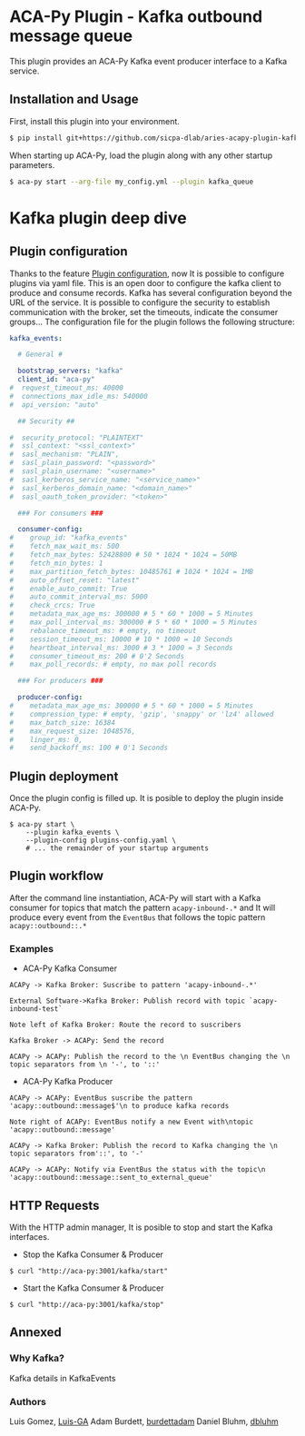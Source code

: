 ACA-Py Plugin - Kafka outbound message queue
=======================================

This plugin provides an ACA-Py Kafka event producer interface to a Kafka service.
## Installation and Usage

First, install this plugin into your environment.

```sh
$ pip install git+https://github.com/sicpa-dlab/aries-acapy-plugin-kafka-events.git
```

When starting up ACA-Py, load the plugin along with any other startup
parameters.

```sh
$ aca-py start --arg-file my_config.yml --plugin kafka_queue
```

# Kafka plugin deep dive

## Plugin configuration
Thanks to the feature [Plugin configuration](https://github.com/hyperledger/aries-cloudagent-python/pull/1226), now It is possible to configure plugins via yaml file. This is an open door to configure the kafka client to produce and consume records. Kafka has several configuration beyond the URL of the service. 
It is possible to configure the security to establish communication with the broker, set the timeouts, indicate the consumer groups...
The configuration file for the plugin follows the following structure:

```yaml
kafka_events:

  # General #

  bootstrap_servers: "kafka"
  client_id: "aca-py"
#  request_timeout_ms: 40000
#  connections_max_idle_ms: 540000
#  api_version: "auto"

  ## Security ##

#  security_protocol: "PLAINTEXT"
#  ssl_context: "<ssl_context>"
#  sasl_mechanism: "PLAIN",
#  sasl_plain_password: "<password>"
#  sasl_plain_username: "<username>"
#  sasl_kerberos_service_name: "<service_name>"
#  sasl_kerberos_domain_name: "<domain_name>"
#  sasl_oauth_token_provider: "<token>"

  ### For consumers ###

  consumer-config:
#    group_id: "kafka_events"
#    fetch_max_wait_ms: 500
#    fetch_max_bytes: 52428800 # 50 * 1024 * 1024 = 50MB
#    fetch_min_bytes: 1
#    max_partition_fetch_bytes: 10485761 # 1024 * 1024 = 1MB
#    auto_offset_reset: "latest"
#    enable_auto_commit: True
#    auto_commit_interval_ms: 5000
#    check_crcs: True
#    metadata_max_age_ms: 300000 # 5 * 60 * 1000 = 5 Minutes
#    max_poll_interval_ms: 300000 # 5 * 60 * 1000 = 5 Minutes
#    rebalance_timeout_ms: # empty, no timeout
#    session_timeout_ms: 10000 # 10 * 1000 = 10 Seconds
#    heartbeat_interval_ms: 3000 # 3 * 1000 = 3 Seconds
#    consumer_timeout_ms: 200 # 0'2 Seconds
#    max_poll_records: # empty, no max poll records

  ### For producers ###

  producer-config:
#    metadata_max_age_ms: 300000 # 5 * 60 * 1000 = 5 Minutes
#    compression_type: # empty, 'gzip', 'snappy' or 'lz4' allowed
#    max_batch_size: 16384
#    max_request_size: 1048576,
#    linger_ms: 0,
#    send_backoff_ms: 100 # 0'1 Seconds
```
## Plugin deployment
Once the plugin config is filled up. It is posible to deploy the plugin inside ACA-Py.
```shell
$ aca-py start \
    --plugin kafka_events \
    --plugin-config plugins-config.yaml \
    # ... the remainder of your startup arguments
```

## Plugin workflow
After the command line instantiation, ACA-Py will start with a Kafka consumer for topics that match the pattern `acapy-inbound-.*`  and It will produce every event from the `EventBus` that follows the topic pattern `acapy::outbound::.*`
### Examples
- ACA-Py Kafka Consumer
```sequence
ACAPy -> Kafka Broker: Suscribe to pattern 'acapy-inbound-.*'

External Software->Kafka Broker: Publish record with topic `acapy-inbound-test`

Note left of Kafka Broker: Route the record to suscribers

Kafka Broker -> ACAPy: Send the record 

ACAPy -> ACAPy: Publish the record to the \n EventBus changing the \n topic separators from \n '-', to '::'

```

- ACA-Py Kafka Producer
```sequence
ACAPy -> ACAPy: EventBus suscribe the pattern 'acapy::outbound::message$'\n to produce kafka records

Note right of ACAPy: EventBus notify a new Event with\ntopic 'acapy::outbound::message'

ACAPy -> Kafka Broker: Publish the record to Kafka changing the \n topic separators from'::', to '-'

ACAPy -> ACAPy: Notify via EventBus the status with the topic\n 'acapy::outbound::message::sent_to_external_queue'
```

## HTTP Requests
With the HTTP admin manager, It is posible to stop and start the Kafka interfaces.

- Stop the Kafka Consumer & Producer
```shell
$ curl "http://aca-py:3001/kafka/start"
```

- Start the Kafka Consumer & Producer
```shell
$ curl "http://aca-py:3001/kafka/stop"
```

## Annexed
### Why Kafka?
Kafka details in KafkaEvents


### Authors
Luis Gomez, [Luis-GA](https://github.com/Luis-GA)
Adam Burdett, [burdettadam](https://github.com/burdettadam)
Daniel Bluhm, [dbluhm](https://github.com/dbluhm)
